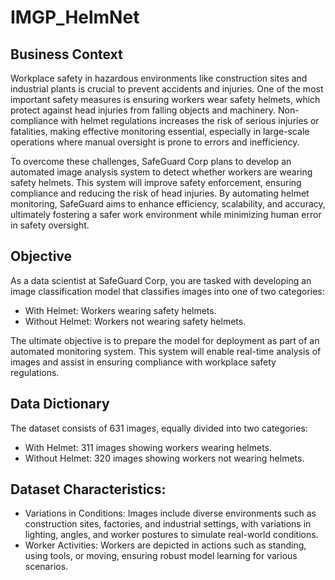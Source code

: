 # IMGP_HelmNet

## Business Context
Workplace safety in hazardous environments like construction sites and industrial plants is crucial to prevent accidents and injuries. One of the most important safety measures is ensuring workers wear safety helmets, which protect against head injuries from falling objects and machinery. Non-compliance with helmet regulations increases the risk of serious injuries or fatalities, making effective monitoring essential, especially in large-scale operations where manual oversight is prone to errors and inefficiency.

To overcome these challenges, SafeGuard Corp plans to develop an automated image analysis system to detect whether workers are wearing safety helmets. This system will improve safety enforcement, ensuring compliance and reducing the risk of head injuries. By automating helmet monitoring, SafeGuard aims to enhance efficiency, scalability, and accuracy, ultimately fostering a safer work environment while minimizing human error in safety oversight.

## Objective
As a data scientist at SafeGuard Corp, you are tasked with developing an image classification model that classifies images into one of two categories:
- With Helmet: Workers wearing safety helmets.
- Without Helmet: Workers not wearing safety helmets.

The ultimate objective is to prepare the model for deployment as part of an automated monitoring system. This system will enable real-time analysis of images and assist in ensuring compliance with workplace safety regulations.
## Data Dictionary
The dataset consists of 631 images, equally divided into two categories:

- With Helmet: 311 images showing workers wearing helmets.
- Without Helmet: 320 images showing workers not wearing helmets.

## Dataset Characteristics:
- Variations in Conditions: Images include diverse environments such as construction sites, factories, and industrial settings, with variations in lighting, angles, and worker postures to simulate real-world conditions.
- Worker Activities: Workers are depicted in actions such as standing, using tools, or moving, ensuring robust model learning for various scenarios. 
